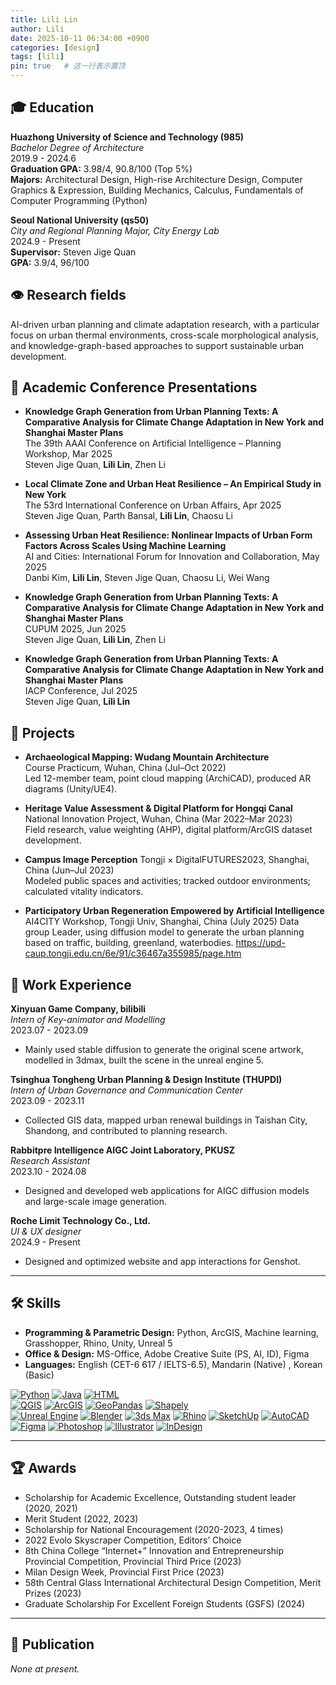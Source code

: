 ```yaml
---
title: Lili Lin
author: Lili
date: 2025-10-11 06:34:00 +0900
categories: [design]
tags: [lili]
pin: true   # 这一行表示置顶
---
```


## 🎓 Education

**Huazhong University of Science and Technology (985)**  
_Bachelor Degree of Architecture_  
2019.9 - 2024.6  
**Graduation GPA:** 3.98/4, 90.8/100 (Top 5%)  
**Majors:** Architectural Design, High-rise Architecture Design, Computer Graphics & Expression, Building Mechanics, Calculus, Fundamentals of Computer Programming (Python)

**Seoul National University (qs50)**  
_City and Regional Planning Major, City Energy Lab_  
2024.9 - Present  
**Supervisor:** Steven Jige Quan  
**GPA:** 3.9/4, 96/100

## 👁 Research fields
AI-driven urban planning and climate adaptation research, with a particular focus on urban thermal environments, cross-scale morphological analysis, and knowledge-graph-based approaches to support sustainable urban development.

## 📄 Academic Conference Presentations

- **Knowledge Graph Generation from Urban Planning Texts: A Comparative Analysis for Climate Change Adaptation in New York and Shanghai Master Plans**  
  The 39th AAAI Conference on Artificial Intelligence – Planning Workshop, Mar 2025  
  Steven Jige Quan, **Lili Lin**, Zhen Li

- **Local Climate Zone and Urban Heat Resilience – An Empirical Study in New York**  
  The 53rd International Conference on Urban Affairs, Apr 2025  
  Steven Jige Quan, Parth Bansal, **Lili Lin**, Chaosu Li

- **Assessing Urban Heat Resilience: Nonlinear Impacts of Urban Form Factors Across Scales Using Machine Learning**  
  AI and Cities: International Forum for Innovation and Collaboration, May 2025  
  Danbi Kim, **Lili Lin**, Steven Jige Quan, Chaosu Li, Wei Wang

- **Knowledge Graph Generation from Urban Planning Texts: A Comparative Analysis for Climate Change Adaptation in New York and Shanghai Master Plans**  
  CUPUM 2025, Jun 2025  
  Steven Jige Quan, **Lili Lin**, Zhen Li

- **Knowledge Graph Generation from Urban Planning Texts: A Comparative Analysis for Climate Change Adaptation in New York and Shanghai Master Plans**  
  IACP Conference, Jul 2025  
  Steven Jige Quan, **Lili Lin**

## 🔬 Projects

- **Archaeological Mapping: Wudang Mountain Architecture**  
  Course Practicum, Wuhan, China (Jul–Oct 2022)  
  Led 12-member team, point cloud mapping (ArchiCAD), produced AR diagrams (Unity/UE4).

- **Heritage Value Assessment & Digital Platform for Hongqi Canal**  
  National Innovation Project, Wuhan, China (Mar 2022–Mar 2023)  
  Field research, value weighting (AHP), digital platform/ArcGIS dataset development.

- **Campus Image Perception**
  Tongji × DigitalFUTURES2023, Shanghai, China (Jun–Jul 2023)  
  Modeled public spaces and activities; tracked outdoor environments; calculated vitality indicators.

- **Participatory Urban Regeneration Empowered by Artificial Intelligence**
  AI4CITY Workshop, Tongji Univ, Shanghai, China (July 2025)
  Data group Leader, using diffusion model to generate the urban planning based on traffic, building, greenland, waterbodies.
  https://upd-caup.tongji.edu.cn/6e/91/c36467a355985/page.htm

## 💼 Work Experience
**Xinyuan Game Company, bilibili**  
_Intern of Key-animator and Modelling_  
2023.07 - 2023.09
- Mainly used stable diffusion to generate the original scene artwork, modelled in 3dmax, built the scene in the unreal engine 5.

**Tsinghua Tongheng Urban Planning & Design Institute (THUPDI)**  
_Intern of Urban Governance and Communication Center_  
2023.09 - 2023.11  
- Collected GIS data, mapped urban renewal buildings in Taishan City, Shandong, and contributed to planning research.

**Rabbitpre Intelligence AIGC Joint Laboratory, PKUSZ**  
_Research Assistant_  
2023.10 - 2024.08  
- Designed and developed web applications for AIGC diffusion models and large-scale image generation.

**Roche Limit Technology Co., Ltd.**  
_UI & UX designer_  
2024.9 - Present 
- Designed and optimized website and app interactions for Genshot.

---

## 🛠 Skills

- **Programming & Parametric Design:** Python, ArcGIS, Machine learning, Grasshopper, Rhino, Unity, Unreal 5
- **Office & Design:** MS-Office, Adobe Creative Suite (PS, AI, ID), Figma
- **Languages:** English (CET-6 617 / IELTS-6.5), Mandarin (Native) , Korean (Basic)

[![Python](https://img.shields.io/badge/-Python-3776AB?logo=python&logoColor=white&style=for-the-badge)](https://www.python.org/) [![Java](https://img.shields.io/badge/-Java-007396?logo=java&logoColor=white&style=for-the-badge)](https://www.oracle.com/java/) [![HTML](https://img.shields.io/badge/-HTML-E34F26?logo=html5&logoColor=white&style=for-the-badge)](https://developer.mozilla.org/en-US/docs/Web/HTML)  
[![QGIS](https://img.shields.io/badge/-QGIS-589632?logo=qgis&logoColor=white&style=for-the-badge)](https://www.qgis.org/) [![ArcGIS](https://img.shields.io/badge/-ArcGIS-0071C5?logo=arcgis&logoColor=white&style=for-the-badge)](https://www.esri.com/en-us/arcgis/products/arcgis-online/overview)  [![GeoPandas](https://img.shields.io/badge/-GeoPandas-2CA02C?logo=python&logoColor=white&style=for-the-badge)](https://geopandas.org/)  [![Shapely](https://img.shields.io/badge/-Shapely-1F77B4?logo=python&logoColor=white&style=for-the-badge)](https://shapely.readthedocs.io/)
<br>[![Unreal Engine](https://img.shields.io/badge/-Unreal%20Engine-0E1128?logo=unreal-engine&logoColor=white&style=for-the-badge)](https://www.unrealengine.com/)  [![Blender](https://img.shields.io/badge/-Blender-F5792A?logo=blender&logoColor=white&style=for-the-badge)](https://www.blender.org/)  [![3ds Max](https://img.shields.io/badge/-3ds%20Max-00A3E0?logo=autodesk&logoColor=white&style=for-the-badge)](https://www.autodesk.com/products/3ds-max/)  [![Rhino](https://img.shields.io/badge/-Rhino-4D4D4D?logo=rhino&logoColor=white&style=for-the-badge)](https://www.rhino3d.com/)  [![SketchUp](https://img.shields.io/badge/-SketchUp-EB6E1F?logo=sketchup&logoColor=white&style=for-the-badge)](https://www.sketchup.com/)  [![AutoCAD](https://img.shields.io/badge/-AutoCAD-ED1C24?logo=autodesk&logoColor=white&style=for-the-badge)](https://www.autodesk.com/products/autocad/)
[![Figma](https://img.shields.io/badge/-Figma-F24E1E?logo=figma&logoColor=white&style=for-the-badge)](https://www.figma.com/)  [![Photoshop](https://img.shields.io/badge/-Photoshop-31A8FF?logo=adobe-photoshop&logoColor=white&style=for-the-badge)](https://www.adobe.com/products/photoshop.html)  [![Illustrator](https://img.shields.io/badge/-Illustrator-FF9A00?logo=adobe-illustrator&logoColor=white&style=for-the-badge)](https://www.adobe.com/products/illustrator.html)  [![InDesign](https://img.shields.io/badge/-InDesign-FF3366?logo=adobe-indesign&logoColor=white&style=for-the-badge)](https://www.adobe.com/products/indesign.html)



---

## 🏆 Awards

- Scholarship for Academic Excellence, Outstanding student leader (2020, 2021)
- Merit Student (2022, 2023)
- Scholarship for National Encouragement (2020-2023, 4 times)
- 2022 Evolo Skyscraper Competition, Editors’ Choice
- 8th China College “Internet+” Innovation and Entrepreneurship Provincial Competition, Provincial Third Price (2023)
- Milan Design Week, Provincial First Price (2023)
- 58th Central Glass International Architectural Design Competition, Merit Prizes (2023)
- Graduate Scholarship For Excellent Foreign Students (GSFS) (2024)

---
## 📄 Publication

_None at present._

